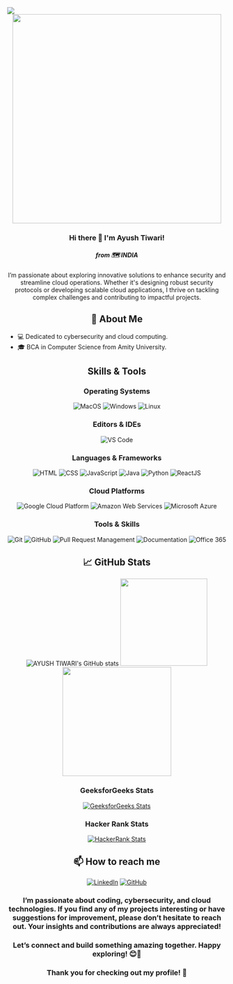 <img src="https://visitor-badge.laobi.icu/badge?page_id=Ayu-hack.Ayu-hack&"  />
 
<div align="center">
<img src="https://i.giphy.com/media/v1.Y2lkPTc5MGI3NjExNHZxYWJtNmgxYTEyZHZvZTR3Z3VpdG81aTRmZnY3dnoxMGYydWZtaSZlcD12MV9pbnRlcm5hbF9naWZfYnlfaWQmY3Q9Zw/QDjpIL6oNCVZ4qzGs7/giphy.gif" width="480" height="480" >  
 
### Hi there 👋 I'm Ayush Tiwari!
##### from 🗺️ INDIA

I’m passionate about exploring innovative solutions to enhance security and streamline cloud operations. Whether it's designing robust security protocols or developing scalable cloud applications, I thrive on tackling complex challenges and contributing to impactful projects.

## 🚀 About Me
<UL align="left">
<li>💻 Dedicated to cybersecurity and cloud computing.</li>
<li> 🎓 BCA in Computer Science from Amity University.</li>

</UL>

## Skills & Tools

### Operating Systems
![MacOS](https://img.shields.io/badge/OS-MacOS-000000?logo=apple&logoColor=white)
![Windows](https://img.shields.io/badge/OS-Windows-0078D4?logo=microsoft&logoColor=white)
![Linux](https://img.shields.io/badge/OS-Linux-FCC624?logo=linux&logoColor=black)

### Editors & IDEs
![VS Code](https://img.shields.io/badge/Editor-VS_Code-007ACC?logo=visual-studio-code&logoColor=white)

### Languages & Frameworks
![HTML](https://img.shields.io/badge/Language-HTML-E34F26?logo=html5&logoColor=white)
![CSS](https://img.shields.io/badge/Language-CSS-1572B6?logo=css3&logoColor=white)
![JavaScript](https://img.shields.io/badge/Language-JavaScript-F7DF1E?logo=javascript&logoColor=black)
![Java](https://img.shields.io/badge/Language-Java-007396?logo=java&logoColor=white)
![Python](https://img.shields.io/badge/Language-Python-3776AB?logo=python&logoColor=white)
![ReactJS](https://img.shields.io/badge/Framework-ReactJS-61DAFB?logo=react&logoColor=black)

### Cloud Platforms
![Google Cloud Platform](https://img.shields.io/badge/Cloud-Google_Cloud-4285F4?logo=google-cloud&logoColor=white)
![Amazon Web Services](https://img.shields.io/badge/Cloud-AWS-232F3E?logo=amazon-aws&logoColor=white)
![Microsoft Azure](https://img.shields.io/badge/Cloud-Azure-0078D4?logo=microsoft-azure&logoColor=white)

### Tools & Skills
![Git](https://img.shields.io/badge/Tool-Git-F05032?logo=git&logoColor=white)
![GitHub](https://img.shields.io/badge/Platform-GitHub-181717?logo=github&logoColor=white)
![Pull Request Management](https://img.shields.io/badge/Skill-Pull_Request_Management-6CC644?logo=git&logoColor=white)
![Documentation](https://img.shields.io/badge/Skill-Documentation-4B8BBE?logo=read-the-docs&logoColor=white)
![Office 365](https://img.shields.io/badge/Office_365-0078D4?logo=microsoft-office&logoColor=white)



## 📈 GitHub Stats
<div>

![AYUSH TIWARI's GitHub stats](https://github-readme-stats.vercel.app/api?username=Ayu-hack&show_icons=true&theme=radical)
<img src="https://github-readme-stats.vercel.app/api/top-langs?username=Ayu-hack&show_icons=true&locale=en&layout=compact&theme=radical&disable_animations=true" height="200px"><br>
<img src="https://github-profile-trophy.vercel.app/?username=Ayu-hack&row=2&column=3&theme=gruvbox" height="250px">
</div>


### GeeksforGeeks Stats
[![GeeksforGeeks Stats](https://img.shields.io/badge/GeeksforGeeks-Profile-0F9D58?logo=geeksforgeeks&logoColor=white)](https://www.geeksforgeeks.org/user/ayushtiwari578)

### Hacker Rank Stats
[![HackerRank Stats](https://img.shields.io/badge/HackerRank-Profile-4F9A94?logo=hackerrank&logoColor=white)](https://www.hackerrank.com/ayushtiwari578)



## 📫 How to reach me

[![LinkedIn](https://img.shields.io/badge/-LinkedIn-0077B5?style=flat-square&logo=linkedin&logoColor=white)](https://www.linkedin.com/in/ayush-tiwari02/)  [![GitHub](https://img.shields.io/badge/-GitHub-181717?style=flat-square&logo=github&logoColor=white)](https://github.com/Ayu-hack) 

### I’m passionate about coding, cybersecurity, and cloud technologies. If you find any of my projects interesting or have suggestions for improvement, please don’t hesitate to reach out. Your insights and contributions are always appreciated!

### Let’s connect and build something amazing together. Happy exploring! 😊🚀
### Thank you for checking out my profile! 🌟
<div>
